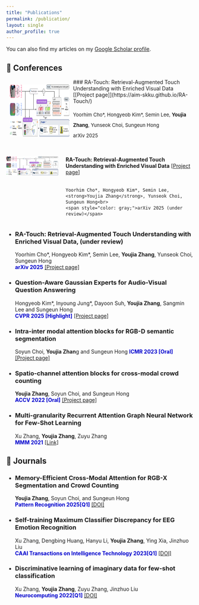 ```yaml
---
title: "Publications"
permalink: /publication/
layout: single
author_profile: true
---
```



You can also find my articles on my [Google Scholar profile](https://scholar.google.com/citations?hl=zh-CN&user=y3ypGaIAAAAJ&view_op).

## 📝 Conferences 
<img style="float: left; margin:15px 10px" src="/images/papers/RA-Touch.png" width="160" height="140">
### RA-Touch: Retrieval-Augmented Touch Understanding with Enriched Visual Data [[Project page]](https://aim-skku.github.io/RA-Touch/)
<p style="line-height:2.0">
<font size="2">
Yoorhim Cho*, Hongyeob Kim*, Semin Lee, <strong>Youjia Zhang</strong>, Yunseok Choi, Sungeun Hong<br />
arXiv 2025<br />
<br>
</font>
</p>


<div style="display: flex; align-items: flex-start; margin-bottom: 20px;">
  <img src="images/papers/RA-Touch.png" style="width: 140px; height: auto; margin-right: 20px;">

  <div>
    <strong>RA-Touch: Retrieval-Augmented Touch Understanding with Enriched Visual Data</strong> 
    [<a href="https://aim-skku.github.io/RA-Touch/">Project page</a>]<br><br>

    Yoorhim Cho*, Hongyeob Kim*, Semin Lee, <strong>Youjia Zhang</strong>, Yunseok Choi, Sungeun Hong<br>
    <span style="color: gray;">arXiv 2025 (under review)</span>
  </div>
</div>


  - ### RA-Touch: Retrieval-Augmented Touch Understanding with Enriched Visual Data, (under review)
    Yoorhim Cho*, Hongyeob Kim*, Semin Lee, **Youjia Zhang**, Yunseok Choi, Sungeun Hong  
   <span style="color:MediumBlue">**arXiv 2025**</span>  [[Project page]](https://aim-skku.github.io/RA-Touch/)
  - ### Question-Aware Gaussian Experts for Audio-Visual Question Answering
    Hongyeob Kim*, Inyoung Jung*, Dayoon Suh, **Youjia Zhang**, Sangmin Lee and Sungeun Hong   
   <span style="color:MediumBlue">**CVPR 2025 [Highlight]**</span>  [[Project page]](https://aim-skku.github.io/QA-TIGER/)
  - ### Intra-inter modal attention blocks for RGB-D semantic segmentation
    Soyun Choi, **Youjia Zhan**g and Sungeun Hong
   <span style="color:MediumBlue">**ICMR 2023 [Oral]**</span>  [[Project page]](https://aim.skku.edu/publication/international-conference/ima_icmr23)
  - ### Spatio-channel attention blocks for cross-modal crowd counting
    **Youjia Zhang**, Soyun Choi, and Sungeun Hong   
   <span style="color:MediumBlue">**ACCV 2022 [Oral]**</span> [[Project page]](https://aim.skku.edu/publication/international-conference/csca_accv22)
  - ### Multi-granularity Recurrent Attention Graph Neural Network for Few-Shot Learning  
    Xu Zhang, **Youjia Zhang**, Zuyu Zhang  
   <span style="color:MediumBlue">**MMM 2021**</span> [[Link]](https://doi.org/10.1007/978-3-030-67835-7_13)

## 📘 Journals
  - ### Memory-Efficient Cross-Modal Attention for RGB-X Segmentation and Crowd Counting
    **Youjia Zhang**, Soyun Choi, and Sungeun Hong   
   <span style="color:MediumBlue">**Pattern Recognition 2025[Q1]**</span>  [[DOI]](https://aim.skku.edu/publication/international-journal)
  - ### Self-training Maximum Classifier Discrepancy for EEG Emotion Recognition  
    Xu Zhang, Dengbing Huang, Hanyu Li, **Youjia Zhang**, Ying Xia, Jinzhuo Liu  
    <span style="color:MediumBlue">**CAAI Transactions on Intelligence Technology 2023[Q1]**</span>  [[DOI]](https://doi.org/10.1049/cit2.12174)
  - ### Discriminative learning of imaginary data for few-shot classification  
    Xu Zhang, **Youjia Zhang**, Zuyu Zhang, Jinzhuo Liu  
    <span style="color:MediumBlue">**Neurocomputing 2022[Q1]**</span>  [[DOI]](https://doi.org/10.1016/j.neucom.2021.09.070)


